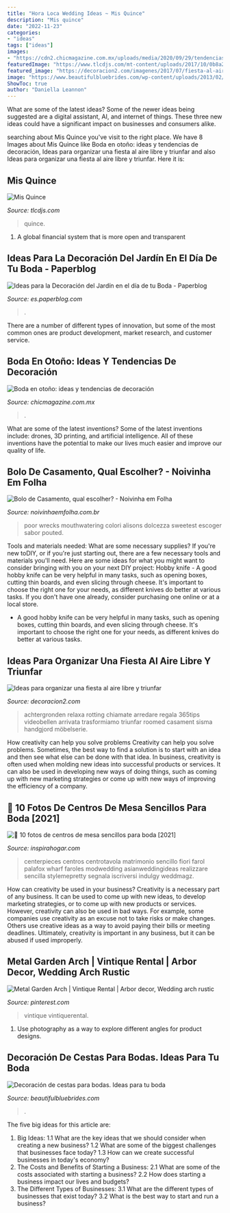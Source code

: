 ```yaml
---
title: "Hora Loca Wedding Ideas ~ Mis Quince"
description: "Mis quince"
date: "2022-11-23"
categories:
- "ideas"
tags: ["ideas"]
images:
- "https://cdn2.chicmagazine.com.mx/uploads/media/2020/09/29/tendencias-de-decoracion-para-bodas.jpg"
featuredImage: "https://www.tlcdjs.com/mt-content/uploads/2017/10/0b8a2331.jpg"
featured_image: "https://decoracion2.com/imagenes/2017/07/fiesta-al-aire-libre-ikea-5.jpg"
image: "https://www.beautifulbluebrides.com/wp-content/uploads/2013/02/decoracion-cestas-bodas-3.jpg"
ShowToc: true
author: "Daniella Leannon"
---
```



What are some of the latest ideas?
Some of the newer ideas being suggested are a digital assistant, AI, and internet of things. These three new ideas could have a significant impact on businesses and consumers alike.

	

		
searching about Mis Quince you've visit to the right place. We have 8 Images about Mis Quince like Boda en otoño: ideas y tendencias de decoración, Ideas para organizar una fiesta al aire libre y triunfar and also Ideas para organizar una fiesta al aire libre y triunfar. Here it is:
		
    
## Mis Quince

<img loading=lazy src="https://www.tlcdjs.com/mt-content/uploads/2017/10/0b8a2331.jpg" onerror="this.onerror=null;this.src='https://tse2.mm.bing.net/th?id=OIP.e4tNqd7POc8ZGASnclTHGgHaE8&amp;pid=15.1';" alt="Mis Quince">

_Source: tlcdjs.com_

>quince. 

	

1. A global financial system that is more open and transparent 

    
## Ideas Para La Decoración Del Jardín En El Día De Tu Boda - Paperblog

<img loading=lazy src="https://m1.paperblog.com/i/261/2618842/ideas-decoracion-del-jardin-el-dia-tu-boda-L-XGlHP4.jpeg" onerror="this.onerror=null;this.src='https://tse4.mm.bing.net/th?id=OIP.2yYACisS2XfDMW5zdczdNgAAAA&amp;pid=15.1';" alt="Ideas para la Decoración del Jardín en el día de tu Boda - Paperblog">

_Source: es.paperblog.com_

>. 

	

There are a number of different types of innovation, but some of the most common ones are product development, market research, and customer service.

    
## Boda En Otoño: Ideas Y Tendencias De Decoración

<img loading=lazy src="https://cdn2.chicmagazine.com.mx/uploads/media/2020/09/29/tendencias-de-decoracion-para-bodas.jpg" onerror="this.onerror=null;this.src='https://tse2.mm.bing.net/th?id=OIP.eSOH6aKA1-eX5rw1lB2bZgHaEx&amp;pid=15.1';" alt="Boda en otoño: ideas y tendencias de decoración">

_Source: chicmagazine.com.mx_

>. 

	

What are some of the latest inventions?
Some of the latest inventions include: drones, 3D printing, and artificial intelligence. All of these inventions have the potential to make our lives much easier and improve our quality of life.

    
## Bolo De Casamento, Qual Escolher? - Noivinha Em Folha

<img loading=lazy src="http://noivinhaemfolha.com.br/wp-content/uploads/2013/10/bolo-de-casamento-Wedding-Cake-5.jpg" onerror="this.onerror=null;this.src='https://tse4.mm.bing.net/th?id=OIP.ic_LIE2Rxk-HXFop2RmZTgHaLJ&amp;pid=15.1';" alt="Bolo de Casamento, qual escolher? - Noivinha em Folha">

_Source: noivinhaemfolha.com.br_

>poor wrecks mouthwatering colori alisons dolcezza sweetest escoger sabor pouted. 

	

Tools and materials needed: What are some necessary supplies?
If you're new toDIY, or if you're just starting out, there are a few necessary tools and materials you'll need. Here are some ideas for what you might want to consider bringing with you on your next DIY project:
Hobby knife - A good hobby knife can be very helpful in many tasks, such as opening boxes, cutting thin boards, and even slicing through cheese. It's important to choose the right one for your needs, as different knives do better at various tasks. If you don't have one already, consider purchasing one online or at a local store.

- A good hobby knife can be very helpful in many tasks, such as opening boxes, cutting thin boards, and even slicing through cheese. It's important to choose the right one for your needs, as different knives do better at various tasks.

    
## Ideas Para Organizar Una Fiesta Al Aire Libre Y Triunfar

<img loading=lazy src="https://decoracion2.com/imagenes/2017/07/fiesta-al-aire-libre-ikea-5.jpg" onerror="this.onerror=null;this.src='https://tse3.mm.bing.net/th?id=OIP.qG7R0jHzwf0vBbYrEujidwHaEr&amp;pid=15.1';" alt="Ideas para organizar una fiesta al aire libre y triunfar">

_Source: decoracion2.com_

>achtergronden relaxa rotting chiamate arredare regala 365tips videobellen arrivata trasformiamo triunfar roomed casament sisma handgjord möbelserie. 

	

How creativity can help you solve problems
Creativity can help you solve problems. Sometimes, the best way to find a solution is to start with an idea and then see what else can be done with that idea. In business, creativity is often used when molding new ideas into successful products or services. It can also be used in developing new ways of doing things, such as coming up with new marketing strategies or come up with new ways of improving the efficiency of a company.

    
## 🥇 10 Fotos De Centros De Mesa Sencillos Para Boda [2021]

<img loading=lazy src="https://3.bp.blogspot.com/-Jt6-YC8Chfc/Vb4sGoduWUI/AAAAAAAANdg/d4GNmjLMZZk/s1600/36278a51c040e393371f5cff49479e95.jpg" onerror="this.onerror=null;this.src='https://tse1.mm.bing.net/th?id=OIP.a9Aw0SVXMPoJoi7eiqQQVwHaLF&amp;pid=15.1';" alt="🥇 10 fotos de centros de mesa sencillos para boda [2021]">

_Source: inspirahogar.com_

>centerpieces centros centrotavola matrimonio sencillo fiori farol palafox wharf faroles modwedding asianweddingideas realizzare sencilla stylemepretty segnala iscriversi indulgy weddmagz. 

	

How can creativity be used in your business?
Creativity is a necessary part of any business. It can be used to come up with new ideas, to develop marketing strategies, or to come up with new products or services. However, creativity can also be used in bad ways. For example, some companies use creativity as an excuse not to take risks or make changes. Others use creative ideas as a way to avoid paying their bills or meeting deadlines. Ultimately, creativity is important in any business, but it can be abused if used improperly.

    
## Metal Garden Arch | Vintique Rental | Arbor Decor, Wedding Arch Rustic

<img loading=lazy src="https://i.pinimg.com/originals/51/f4/00/51f400fa52cc955615f60bd6da05096c.jpg" onerror="this.onerror=null;this.src='https://tse3.mm.bing.net/th?id=OIP.Z5WZly9Nty8UC36Oj8aiWwHaLH&amp;pid=15.1';" alt="Metal Garden Arch | Vintique Rental | Arbor decor, Wedding arch rustic">

_Source: pinterest.com_

>vintique vintiquerental. 

	

1. Use photography as a way to explore different angles for product designs.

    
## Decoración De Cestas Para Bodas. Ideas Para Tu Boda

<img loading=lazy src="https://www.beautifulbluebrides.com/wp-content/uploads/2013/02/decoracion-cestas-bodas-3.jpg" onerror="this.onerror=null;this.src='https://tse3.mm.bing.net/th?id=OIP.m0uH4eIbGN5Ye87RzqnvJwHaLK&amp;pid=15.1';" alt="Decoración de cestas para bodas. Ideas para tu boda">

_Source: beautifulbluebrides.com_

>. 

	

The five big ideas for this article are:
1. Big Ideas: 
1.1 What are the key ideas that we should consider when creating a new business? 
1.2 What are some of the biggest challenges that businesses face today? 
1.3 How can we create successful businesses in today's economy? 
2. The Costs and Benefits of Starting a Business: 
2.1 What are some of the costs associated with starting a business? 
2.2 How does starting a business impact our lives and budgets? 
3. The Different Types of Businesses: 
3.1 What are the different types of businesses that exist today? 
3.2 What is the best way to start and run a business?

